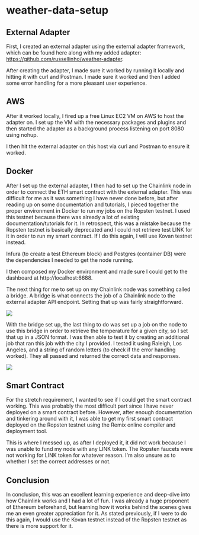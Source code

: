 # weather-data-setup

## External Adapter
First, I created an external adapter using the external adapter framework, which can be found here along with my added adapter: https://github.com/russellinho/weather-adapter.

After creating the adapter, I made sure it worked by running it locally and hitting it with curl and Postman. I made sure it worked and then I added some error handling for a more pleasant user experience.

## AWS
After it worked locally, I fired up a free Linux EC2 VM on AWS to host the adapter on. I set up the VM with the necessary packages and plugins and then started the adapter as a background process listening on port 8080 using nohup.

I then hit the external adapter on this host via curl and Postman to ensure it worked.

## Docker
After I set up the external adapter, I then had to set up the Chainlink node in order to connect the ETH smart contract with the external adapter. This was difficult for me as it was something I have never done before, but after reading up on some documentation and tutorials, I pieced together the proper environment in Docker to run my jobs on the Ropsten testnet. I used this testnet because there was already a lot of existing documentation/tutorials for it. In retrospect, this was a mistake because the Ropsten testnet is basically deprecated and I could not retrieve test LINK for it in order to run my smart contract. If I do this again, I will use Kovan testnet instead.

Infura (to create a test Ethereum block) and Postgres (container DB) were the dependencies I needed to get the node running.

I then composed my Docker environment and made sure I could get to the dashboard at http://localhost:6688.

The next thing for me to set up on my Chainlink node was something called a bridge. A bridge is what connects the job of a Chainlink node to the external adapter API endpoint. Setting that up was fairly straightforward.

[![](https://i.imgur.com/wqJ0XYL.png)]()

With the bridge set up, the last thing to do was set up a job on the node to use this bridge in order to retrieve the temperature for a given city, so I set that up in a JSON format. I was then able to test it by creating an additional job that ran this job with the city I provided. I tested it using Raleigh, Los Angeles, and a string of random letters (to check if the error handling worked). They all passed and returned the correct data and responses.

[![](https://drive.google.com/file/d/1_pPylBexSTpHPsmASuSh7Y1KSzNSy--3/view?usp=sharing)]()

## Smart Contract
For the stretch requirement, I wanted to see if I could get the smart contract working. This was probably the most difficult part since I have never deployed on a smart contract before. However, after enough documentation and tinkering around with it, I was able to get my first smart contract deployed on the Ropsten testnet using the Remix online compiler and deployment tool.

This is where I messed up, as after I deployed it, it did not work because I was unable to fund my node with any LINK token. The Ropsten faucets were not working for LINK token for whatever reason. I'm also unsure as to whether I set the correct addresses or not.

## Conclusion
In conclusion, this was an excellent learning experience and deep-dive into how Chainlink works and I had a lot of fun. I was already a huge proponent of Ethereum beforehand, but learning how it works behind the scenes gives me an even greater appreciation for it. As stated previously, if I were to do this again, I would use the Kovan testnet instead of the Ropsten testnet as there is more support for it.
